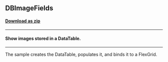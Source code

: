 ## DBImageFields
#### [Download as zip](https://minhaskamal.github.io/DownGit/#/home?url=https://github.com/GrapeCity/ComponentOne-WinForms-Samples/tree/master/NetFramework\FlexGrid\VB\DBImageField)
____
#### Show images stored in a DataTable.
____
The sample creates the DataTable, populates it, and binds it to a FlexGrid. 